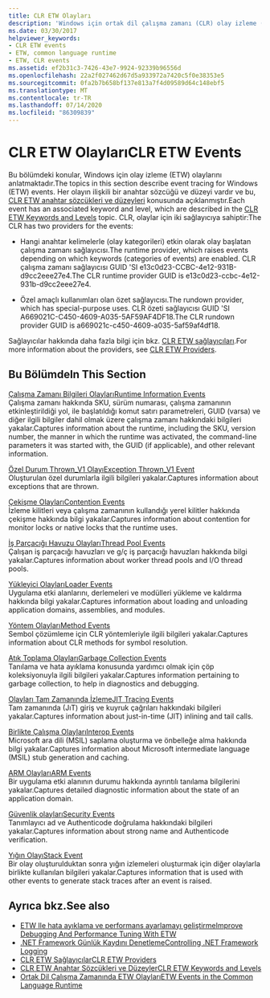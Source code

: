 ```yaml
---
title: CLR ETW Olayları
description: 'Windows için ortak dil çalışma zamanı (CLR) olay izleme (ETW) olayları makalesine bakın. İki olay sağlayıcısı vardır: çalışma zamanı sağlayıcısı ve runaşağı sağlayıcı.'
ms.date: 03/30/2017
helpviewer_keywords:
- CLR ETW events
- ETW, common language runtime
- ETW, CLR events
ms.assetid: ef2b31c3-7426-43e7-9924-92339b96556d
ms.openlocfilehash: 22a2f027462d67d5a933972a7420c5f0e38353e5
ms.sourcegitcommit: 0fa2b7b658bf137e813a7f4d09589d64c148ebf5
ms.translationtype: MT
ms.contentlocale: tr-TR
ms.lasthandoff: 07/14/2020
ms.locfileid: "86309839"
---
```

# <a name="clr-etw-events"></a><span data-ttu-id="1f6bf-104">CLR ETW Olayları</span><span class="sxs-lookup"><span data-stu-id="1f6bf-104">CLR ETW Events</span></span>
<span data-ttu-id="1f6bf-105">Bu bölümdeki konular, Windows için olay izleme (ETW) olaylarını anlatmaktadır.</span><span class="sxs-lookup"><span data-stu-id="1f6bf-105">The topics in this section describe event tracing for Windows (ETW) events.</span></span> <span data-ttu-id="1f6bf-106">Her olayın ilişkili bir anahtar sözcüğü ve düzeyi vardır ve bu, [CLR ETW anahtar sözcükleri ve düzeyleri](clr-etw-keywords-and-levels.md) konusunda açıklanmıştır.</span><span class="sxs-lookup"><span data-stu-id="1f6bf-106">Each event has an associated keyword and level, which are described in the [CLR ETW Keywords and Levels](clr-etw-keywords-and-levels.md) topic.</span></span> <span data-ttu-id="1f6bf-107">CLR, olaylar için iki sağlayıcıya sahiptir:</span><span class="sxs-lookup"><span data-stu-id="1f6bf-107">The CLR has two providers for the events:</span></span>  
  
- <span data-ttu-id="1f6bf-108">Hangi anahtar kelimelerle (olay kategorileri) etkin olarak olay başlatan çalışma zamanı sağlayıcısı.</span><span class="sxs-lookup"><span data-stu-id="1f6bf-108">The runtime provider, which raises events depending on which keywords (categories of events) are enabled.</span></span> <span data-ttu-id="1f6bf-109">CLR çalışma zamanı sağlayıcısı GUID 'SI e13c0d23-CCBC-4e12-931B-d9cc2eee27e4.</span><span class="sxs-lookup"><span data-stu-id="1f6bf-109">The CLR runtime provider GUID is e13c0d23-ccbc-4e12-931b-d9cc2eee27e4.</span></span>  
  
- <span data-ttu-id="1f6bf-110">Özel amaçlı kullanımları olan özet sağlayıcısı.</span><span class="sxs-lookup"><span data-stu-id="1f6bf-110">The rundown provider, which has special-purpose uses.</span></span> <span data-ttu-id="1f6bf-111">CLR özeti sağlayıcısı GUID 'SI A669021C-C450-4609-A035-5AF59AF4DF18.</span><span class="sxs-lookup"><span data-stu-id="1f6bf-111">The CLR rundown provider GUID is a669021c-c450-4609-a035-5af59af4df18.</span></span>  
  
 <span data-ttu-id="1f6bf-112">Sağlayıcılar hakkında daha fazla bilgi için bkz. [CLR ETW sağlayıcıları](clr-etw-providers.md).</span><span class="sxs-lookup"><span data-stu-id="1f6bf-112">For more information about the providers, see [CLR ETW Providers](clr-etw-providers.md).</span></span>  
  
## <a name="in-this-section"></a><span data-ttu-id="1f6bf-113">Bu Bölümde</span><span class="sxs-lookup"><span data-stu-id="1f6bf-113">In This Section</span></span>  
 [<span data-ttu-id="1f6bf-114">Çalışma Zamanı Bilgileri Olayları</span><span class="sxs-lookup"><span data-stu-id="1f6bf-114">Runtime Information Events</span></span>](runtime-information-etw-events.md)  
 <span data-ttu-id="1f6bf-115">Çalışma zamanı hakkında SKU, sürüm numarası, çalışma zamanının etkinleştirildiği yol, ile başlatıldığı komut satırı parametreleri, GUID (varsa) ve diğer ilgili bilgiler dahil olmak üzere çalışma zamanı hakkındaki bilgileri yakalar.</span><span class="sxs-lookup"><span data-stu-id="1f6bf-115">Captures information about the runtime, including the SKU, version number, the manner in which the runtime was activated, the command-line parameters it was started with, the GUID (if applicable), and other relevant information.</span></span>  
  
 [<span data-ttu-id="1f6bf-116">Özel Durum Thrown_V1 Olayı</span><span class="sxs-lookup"><span data-stu-id="1f6bf-116">Exception Thrown_V1 Event</span></span>](exception-thrown-v1-etw-event.md)  
 <span data-ttu-id="1f6bf-117">Oluşturulan özel durumlarla ilgili bilgileri yakalar.</span><span class="sxs-lookup"><span data-stu-id="1f6bf-117">Captures information about exceptions that are thrown.</span></span>  
  
 [<span data-ttu-id="1f6bf-118">Çekişme Olayları</span><span class="sxs-lookup"><span data-stu-id="1f6bf-118">Contention Events</span></span>](contention-etw-events.md)  
 <span data-ttu-id="1f6bf-119">İzleme kilitleri veya çalışma zamanının kullandığı yerel kilitler hakkında çekişme hakkında bilgi yakalar.</span><span class="sxs-lookup"><span data-stu-id="1f6bf-119">Captures information about contention for monitor locks or native locks that the runtime uses.</span></span>  
  
 [<span data-ttu-id="1f6bf-120">İş Parçacığı Havuzu Olayları</span><span class="sxs-lookup"><span data-stu-id="1f6bf-120">Thread Pool Events</span></span>](thread-pool-etw-events.md)  
 <span data-ttu-id="1f6bf-121">Çalışan iş parçacığı havuzları ve g/ç iş parçacığı havuzları hakkında bilgi yakalar.</span><span class="sxs-lookup"><span data-stu-id="1f6bf-121">Captures information about worker thread pools and I/O thread pools.</span></span>  
  
 [<span data-ttu-id="1f6bf-122">Yükleyici Olayları</span><span class="sxs-lookup"><span data-stu-id="1f6bf-122">Loader Events</span></span>](loader-etw-events.md)  
 <span data-ttu-id="1f6bf-123">Uygulama etki alanlarını, derlemeleri ve modülleri yükleme ve kaldırma hakkında bilgi yakalar.</span><span class="sxs-lookup"><span data-stu-id="1f6bf-123">Captures information about loading and unloading application domains, assemblies, and modules.</span></span>  
  
 [<span data-ttu-id="1f6bf-124">Yöntem Olayları</span><span class="sxs-lookup"><span data-stu-id="1f6bf-124">Method Events</span></span>](method-etw-events.md)  
 <span data-ttu-id="1f6bf-125">Sembol çözümleme için CLR yöntemleriyle ilgili bilgileri yakalar.</span><span class="sxs-lookup"><span data-stu-id="1f6bf-125">Captures information about CLR methods for symbol resolution.</span></span>  
  
 [<span data-ttu-id="1f6bf-126">Atık Toplama Olayları</span><span class="sxs-lookup"><span data-stu-id="1f6bf-126">Garbage Collection Events</span></span>](garbage-collection-etw-events.md)  
 <span data-ttu-id="1f6bf-127">Tanılama ve hata ayıklama konusunda yardımcı olmak için çöp koleksiyonuyla ilgili bilgileri yakalar.</span><span class="sxs-lookup"><span data-stu-id="1f6bf-127">Captures information pertaining to garbage collection, to help in diagnostics and debugging.</span></span>  
  
 [<span data-ttu-id="1f6bf-128">Olayları Tam Zamanında İzleme</span><span class="sxs-lookup"><span data-stu-id="1f6bf-128">JIT Tracing Events</span></span>](jit-tracing-etw-events.md)  
 <span data-ttu-id="1f6bf-129">Tam zamanında (JıT) giriş ve kuyruk çağrıları hakkındaki bilgileri yakalar.</span><span class="sxs-lookup"><span data-stu-id="1f6bf-129">Captures information about just-in-time (JIT) inlining and tail calls.</span></span>  
  
 [<span data-ttu-id="1f6bf-130">Birlikte Çalışma Olayları</span><span class="sxs-lookup"><span data-stu-id="1f6bf-130">Interop Events</span></span>](interop-etw-events.md)  
 <span data-ttu-id="1f6bf-131">Microsoft ara dili (MSIL) saplama oluşturma ve önbelleğe alma hakkında bilgi yakalar.</span><span class="sxs-lookup"><span data-stu-id="1f6bf-131">Captures information about Microsoft intermediate language (MSIL) stub generation and caching.</span></span>  
  
 [<span data-ttu-id="1f6bf-132">ARM Olayları</span><span class="sxs-lookup"><span data-stu-id="1f6bf-132">ARM Events</span></span>](application-domain-resource-monitoring-arm-etw-events.md)  
 <span data-ttu-id="1f6bf-133">Bir uygulama etki alanının durumu hakkında ayrıntılı tanılama bilgilerini yakalar.</span><span class="sxs-lookup"><span data-stu-id="1f6bf-133">Captures detailed diagnostic information about the state of an application domain.</span></span>  
  
 [<span data-ttu-id="1f6bf-134">Güvenlik olayları</span><span class="sxs-lookup"><span data-stu-id="1f6bf-134">Security Events</span></span>](security-etw-events.md)  
 <span data-ttu-id="1f6bf-135">Tanımlayıcı ad ve Authenticode doğrulama hakkındaki bilgileri yakalar.</span><span class="sxs-lookup"><span data-stu-id="1f6bf-135">Captures information about strong name and Authenticode verification.</span></span>  
  
 [<span data-ttu-id="1f6bf-136">Yığın Olayı</span><span class="sxs-lookup"><span data-stu-id="1f6bf-136">Stack Event</span></span>](stack-etw-event.md)  
 <span data-ttu-id="1f6bf-137">Bir olay oluşturulduktan sonra yığın izlemeleri oluşturmak için diğer olaylarla birlikte kullanılan bilgileri yakalar.</span><span class="sxs-lookup"><span data-stu-id="1f6bf-137">Captures information that is used with other events to generate stack traces after an event is raised.</span></span>  
  
## <a name="see-also"></a><span data-ttu-id="1f6bf-138">Ayrıca bkz.</span><span class="sxs-lookup"><span data-stu-id="1f6bf-138">See also</span></span>

- [<span data-ttu-id="1f6bf-139">ETW Ile hata ayıklama ve performans ayarlamayı geliştirme</span><span class="sxs-lookup"><span data-stu-id="1f6bf-139">Improve Debugging And Performance Tuning With ETW</span></span>](https://docs.microsoft.com/archive/msdn-magazine/2007/april/event-tracing-improve-debugging-and-performance-tuning-with-etw)
- [<span data-ttu-id="1f6bf-140">.NET Framework Günlük Kaydını Denetleme</span><span class="sxs-lookup"><span data-stu-id="1f6bf-140">Controlling .NET Framework Logging</span></span>](controlling-logging.md)
- [<span data-ttu-id="1f6bf-141">CLR ETW Sağlayıcılar</span><span class="sxs-lookup"><span data-stu-id="1f6bf-141">CLR ETW Providers</span></span>](clr-etw-providers.md)
- [<span data-ttu-id="1f6bf-142">CLR ETW Anahtar Sözcükleri ve Düzeyler</span><span class="sxs-lookup"><span data-stu-id="1f6bf-142">CLR ETW Keywords and Levels</span></span>](clr-etw-keywords-and-levels.md)
- [<span data-ttu-id="1f6bf-143">Ortak Dil Çalışma Zamanında ETW Olayları</span><span class="sxs-lookup"><span data-stu-id="1f6bf-143">ETW Events in the Common Language Runtime</span></span>](etw-events-in-the-common-language-runtime.md)
